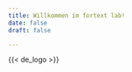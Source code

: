 ```yaml
---
title: Willkommen im fortext lab!
date: false
draft: false

---
```



{{< de_logo >}}
  

          

